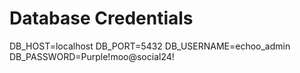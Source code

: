 # Database Credentials
DB_HOST=localhost
DB_PORT=5432
DB_USERNAME=echoo_admin
DB_PASSWORD=Purple!moo@social24!